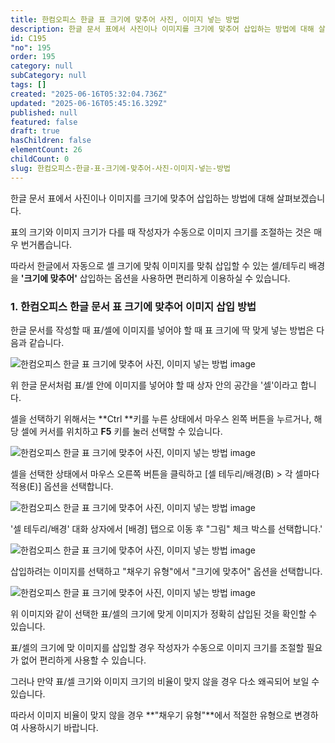 ```yaml
---
title: 한컴오피스 한글 표 크기에 맞추어 사진, 이미지 넣는 방법
description: 한글 문서 표에서 사진이나 이미지를 크기에 맞추어 삽입하는 방법에 대해 살펴보겠습니다. 표의 크기와 이미지 크기가 다를 때 작성자가 수동으로 이미지 크기를 조절하는 것은 매우 번거롭습니다.
id: C195
"no": 195
order: 195
category: null
subCategory: null
tags: []
created: "2025-06-16T05:32:04.736Z"
updated: "2025-06-16T05:45:16.329Z"
published: null
featured: false
draft: true
hasChildren: false
elementCount: 26
childCount: 0
slug: 한컴오피스-한글-표-크기에-맞추어-사진-이미지-넣는-방법
---
```


한글 문서 표에서 사진이나 이미지를 크기에 맞추어 삽입하는 방법에 대해 살펴보겠습니다.

표의 크기와 이미지 크기가 다를 때 작성자가 수동으로 이미지 크기를 조절하는 것은 매우 번거롭습니다.

따라서 한글에서 자동으로 셀 크기에 맞춰 이미지를 맞춰 삽입할 수 있는 셀/테두리 배경을 **'크기에 맞추어'** 삽입하는 옵션을 사용하면 편리하게 이용하실 수 있습니다.



### 1. 한컴오피스 한글 문서 표 크기에 맞추어 이미지 삽입 방법



한글 문서를 작성할 때 표/셀에 이미지를 넣어야 할 때 표 크기에 딱 맞게 넣는 방법은 다음과 같습니다.

![한컴오피스 한글 표 크기에 맞추어 사진, 이미지 넣는 방법 image](https://image.lemoncloud.io/2cfeeca4-39f7-4e5c-915f-d2092af4c469)

위 한글 문서처럼 표/셀 안에 이미지를 넣어야 할 때 상자 안의 공간을 '셀'이라고 합니다.

셀을 선택하기 위해서는 **Ctrl **키를 누른 상태에서 마우스 왼쪽 버튼을 누르거나, 해당 셀에 커서를 위치하고 **F5** 키를 눌러 선택할 수 있습니다.



![한컴오피스 한글 표 크기에 맞추어 사진, 이미지 넣는 방법 image](https://image.lemoncloud.io/681037de-4cf8-4260-aefc-9b577d6a0e1c)

셀을 선택한 상태에서 마우스 오른쪽 버튼을 클릭하고 [셀 테두리/배경(B) > 각 셀마다 적용(E)] 옵션을 선택합니다.



![한컴오피스 한글 표 크기에 맞추어 사진, 이미지 넣는 방법 image](https://image.lemoncloud.io/9cf30758-2889-4f39-8904-ba75eb5d27ab)

'셀 테두리/배경' 대화 상자에서 [배경] 탭으로 이동 후 "그림" 체크 박스를 선택합니다.'



![한컴오피스 한글 표 크기에 맞추어 사진, 이미지 넣는 방법 image](https://image.lemoncloud.io/29261ad1-2491-4bef-ba41-602f029b758d)

삽입하려는 이미지를 선택하고 "채우기 유형"에서 "크기에 맞추어" 옵션을 선택합니다.



![한컴오피스 한글 표 크기에 맞추어 사진, 이미지 넣는 방법 image](https://image.lemoncloud.io/73366883-4312-486c-aa63-f1d6cebbdc2e)

위 이미지와 같이 선택한 표/셀의 크기에 맞게 이미지가 정확히 삽입된 것을 확인할 수 있습니다.



표/셀의 크기에 맞 이미지를 삽입할 경우 작성자가 수동으로 이미지 크기를 조절할 필요가 없어 편리하게 사용할 수 있습니다.

그러나 만약 표/셀 크기와 이미지 크기의 비율이 맞지 않을 경우 다소 왜곡되어 보일 수 있습니다.

따라서 이미지 비율이 맞지 않을 경우 **"채우기 유형"**에서 적절한 유형으로 변경하여 사용하시기 바랍니다.

